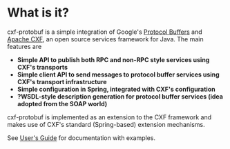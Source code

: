 # What is it? #

cxf-protobuf is a simple integration of Google's [Protocol Buffers](http://code.google.com/apis/protocolbuffers/) and [Apache CXF](http://cxf.apache.org/), an open source services framework for Java. The main features are

  * **Simple API to publish both RPC and non-RPC style services using CXF's transports**
  * **Simple client API to send messages to protocol buffer services using CXF's transport infrastructure**
  * **Simple configuration in Spring, integrated with CXF's configuration**
  * **?WSDL-style description generation for protocol buffer services (idea adopted from the SOAP world)**

cxf-protobuf is implemented as an extension to the CXF framework and makes use of CXF's standard (Spring-based) extension mechanisms.

See [User's Guide](http://code.google.com/p/cxf-protobuf/wiki/UsersGuide) for documentation with examples.